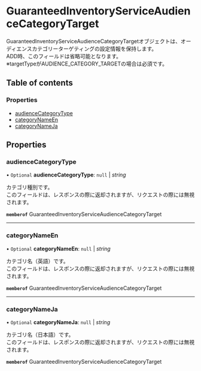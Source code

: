 # GuaranteedInventoryServiceAudienceCategoryTarget


<div lang=\"ja\"> GuaranteedInventoryServiceAudienceCategoryTargetオブジェクトは、オーディエンスカテゴリーターゲティングの設定情報を保持します。<br> ADD時、このフィールドは省略可能となります。<br> ※targetTypeがAUDIENCE_CATEGORY_TARGETの場合は必須です。 </div> 

## Table of contents

### Properties

- [audienceCategoryType](guaranteedinventoryserviceaudiencecategorytarget.md#audiencecategorytype)
- [categoryNameEn](guaranteedinventoryserviceaudiencecategorytarget.md#categorynameen)
- [categoryNameJa](guaranteedinventoryserviceaudiencecategorytarget.md#categorynameja)

## Properties

### audienceCategoryType

• `Optional` **audienceCategoryType**: ``null`` \| *string*

<div lang=\"ja\"> カテゴリ種別です。<br> このフィールドは、レスポンスの際に返却されますが、リクエストの際には無視されます。 </div> 

**`memberof`** GuaranteedInventoryServiceAudienceCategoryTarget

___

### categoryNameEn

• `Optional` **categoryNameEn**: ``null`` \| *string*

<div lang=\"ja\"> カテゴリ名（英語）です。<br> このフィールドは、レスポンスの際に返却されますが、リクエストの際には無視されます。 </div> 

**`memberof`** GuaranteedInventoryServiceAudienceCategoryTarget

___

### categoryNameJa

• `Optional` **categoryNameJa**: ``null`` \| *string*

<div lang=\"ja\"> カテゴリ名（日本語）です。<br> このフィールドは、レスポンスの際に返却されますが、リクエストの際には無視されます。 </div> 

**`memberof`** GuaranteedInventoryServiceAudienceCategoryTarget
